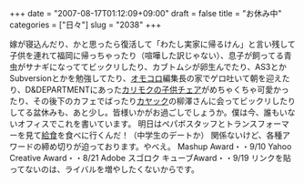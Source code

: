 +++
date = "2007-08-17T01:12:09+09:00"
draft = false
title = "お休み中"
categories = ["日々"]
slug = "2038"
+++

嫁が寝込んだり、かと思ったら復活して「わたし実家に帰るけん」と言い残して子供を連れて福岡に帰っちゃったり（喧嘩した訳じゃない）、息子が飼ってる青虫がサナギになっててビックリしたり、カブトムシが卵生んでたり、AS3とかSubversionとかを勉強してたり、<a href="http://omocoro.jp" target="_blank">オモコロ</a>編集長の家でゲロ吐いて朝を迎えたり、D&DEPARTMENTにあった<a href="http://web.d-department.jp/shop/blog/2007/08/k_1.html" target="_blank">カリモクの子供チェア</a>がめちゃくちゃ可愛かったり、その後下のカフェでばったり<a href="http://www.kayac.com/" target="_blank">カヤック</a>の柳澤さんに会ってビックリしたりしてる盆休みも、あと少し。皆様いかがお過ごしでしょうか。僕は今、誰もいないオフィスでこれを書いています。
明日はペパボスタッフとトランスフォーマーを見て<a href="http://www.kyusyokutoban.com/kyusyoku/index.htm" target="_blank">給食</a>を食べに行くんだ！（中学生のデートか）
関係ないけど、各種アワードの締め切りが迫っております。やべえ。
Mashup Award・・9/10
Yahoo Creative Award・・8/21
Adobe スゴロク キューブAward・・9/19
リンクを貼ってないのは、ライバルを増やしたくないからです。
